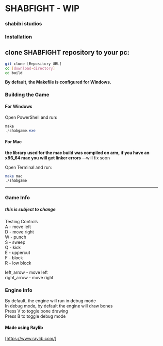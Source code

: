 # SHABFIGHT - WIP
### shabibi studios

### Installation

clone SHABFIGHT repository to your pc:
---
```bash
git clone [Repository URL]
cd [download-directory]
cd build
```

**By default, the Makefile is configured for Windows.**

### Building the Game

#### For Windows

Open PowerShell and run:

```powershell
make
./shabgame.exe
```

#### For Mac

**the library used for the mac build was compiled on arm, if you have an x86_64 mac you will get linker errors**
--will fix soon 

Open Terminal and run:

```bash
make mac
./shabgame
```

---
### Game Info
##### this is subject to change
Testing Controls <br />
A - move left <br />
D - move right <br />
W - punch <br />
S - sweep <br />
Q - kick <br />
E - uppercut <br />
F - block <br />
R - low block <br />

left_arrow - move left <br />
right_arrow - move right <br />


### Engine Info
By default, the engine will run in debug mode <br />
In debug mode, by default the engine will draw bones <br />
Press V to toggle bone drawing <br />
Press B to toggle debug mode <br />

#### Made using Raylib
[https://www.raylib.com/]
